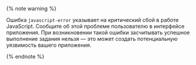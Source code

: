 {% note warning %}

Ошибка `javascript-error` указывает на критический сбой в работе JavaScript. Сообщите об этой проблеме пользователю в интерфейсе приложения. При возникновении такой ошибки засчитывать успешное выполнение задания нельзя — это может создать потенциальную уязвимость вашего приложения.

{% endnote %}
